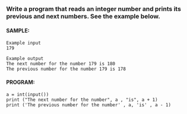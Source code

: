 ### Write a program that reads an integer number and prints its previous and next numbers. See the example below.

#### SAMPLE:
```
Example input
179

Example output
The next number for the number 179 is 180
The previous number for the number 179 is 178
```
#### PROGRAM:
```
a = int(input())
print ("The next number for the number", a , "is", a + 1)
print ('The previous number for the number' , a, 'is' , a - 1)
```
